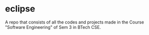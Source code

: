 # eclipse
A repo that consists of all the codes and projects made in the Course "Software Engineering" of Sem 3 in BTech CSE.
